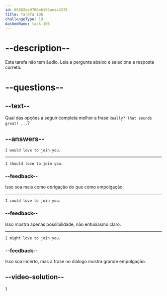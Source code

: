 ```yaml
---
id: 65802ee9706eb103aea442f8
title: Tarefa 106
challengeType: 19
dashedName: task-106
---
```


# --description--

Esta tarefa não tem áudio. Leia a pergunta abaixo e selecione a resposta correta.

# --questions--

## --text--

Qual das opções a seguir completa melhor a frase `Really? That sounds great! ...`?

## --answers--

`I would love to join you.`

---

`I should love to join you.`

### --feedback--

Isso soa mais como obrigação do que como empolgação.

---

`I could love to join you.`

### --feedback--

Isso mostra apenas possibilidade, não entusiasmo claro.

---

`I might love to join you.`

### --feedback--

Isso soa incerto, mas a frase no diálogo mostra grande empolgação.

## --video-solution--

1
